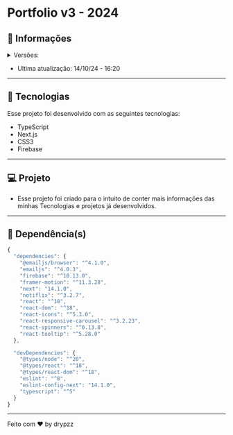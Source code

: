 # Portfolio v3 - 2024

## 📰 Informações

<details>
  <summary>
      Versões:
  </summary>
    ᲼᲼᲼᲼v1.0 - 2022
    <br />
    ᲼᲼᲼᲼v2.0 - 2023
    <br />
    ᲼᲼᲼*v3.0 - 2024*
</details>

- Ultima atualização: 14/10/24 - 16:20

---

## 🚀 Tecnologias

Esse projeto foi desenvolvido com as seguintes tecnologias:

- TypeScript
- Next.js
- CSS3
- Firebase

---

## 💻 Projeto

- Esse projeto foi criado para o intuito de conter mais informações das minhas Tecnologias e projetos já desenvolvidos.

---

## 📂 Dependência(s)

```js
{
  "dependencies": {
    "@emailjs/browser": "^4.1.0",
    "emailjs": "^4.0.3",
    "firebase": "^10.13.0",
    "framer-motion": "^11.3.28",
    "next": "14.1.0",
    "notiflix": "^3.2.7",
    "react": "^18",
    "react-dom": "^18",
    "react-icons": "^5.3.0",
    "react-responsive-carousel": "^3.2.23",
    "react-spinners": "^0.13.8",
    "react-tooltip": "^5.28.0"
  },

  "devDependencies": {
    "@types/node": "^20",
    "@types/react": "^18",
    "@types/react-dom": "^18",
    "eslint": "^8",
    "eslint-config-next": "14.1.0",
    "typescript": "^5"
  }
}
```

---

Feito com ♥ by drypzz
